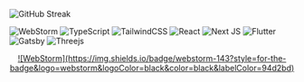 ![GitHub Streak](https://streak-stats.demolab.com/?user=lnngn&card_width=1000&theme=highcontrast&hide_border=true&hide_longest_streak=true&hide_total_contributions=false&border_radius=0)

![WebStorm](https://img.shields.io/badge/webstorm-143?style=for-the-badge&logo=webstorm&logoColor=black&color=black&labelColor=94d2bd) ![TypeScript](https://img.shields.io/badge/typescript-%23007ACC.svg?style=for-the-badge&logo=typescript&logoColor=black&color=black&labelColor=e9d8a6) ![TailwindCSS](https://img.shields.io/badge/tailwindcss-%2338B2AC.svg?style=for-the-badge&logo=tailwind-css&logoColor=black&color=black&labelColor=F991CC) ![React](https://img.shields.io/badge/react-%2320232a.svg?style=for-the-badge&logo=react&logoColor=black&color=black&labelColor=64dfdf) ![Next JS](https://img.shields.io/badge/Next-black?style=for-the-badge&logo=next.js&logoColor=black&color=black&labelColor=D3C2CE) ![Flutter](https://img.shields.io/badge/Flutter-%2302569B.svg?style=for-the-badge&logo=Flutter&logoColor=black&color=black&labelColor=DEC1FF) ![Gatsby](https://img.shields.io/badge/Gatsby-%23663399.svg?style=for-the-badge&logo=gatsby&logoColor=black&color=black&labelColor=F4B860) ![Threejs](https://img.shields.io/badge/threejs-black?style=for-the-badge&logo=three.js&logoColor=black&color=black&labelColor=F72585)

<div align="center">
<a href="">![WebStorm](https://img.shields.io/badge/webstorm-143?style=for-the-badge&logo=webstorm&logoColor=black&color=black&labelColor=94d2bd)</a>
</div>
